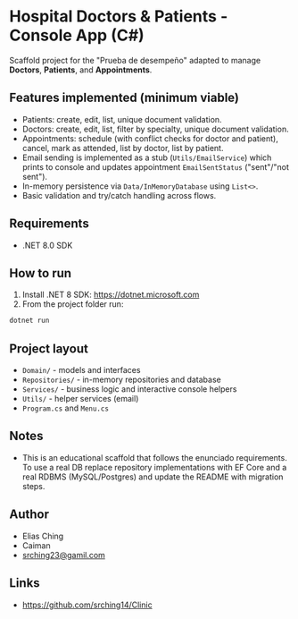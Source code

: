# Hospital Doctors & Patients - Console App (C#)

Scaffold project for the "Prueba de desempeño" adapted to manage **Doctors**, **Patients**, and **Appointments**.

## Features implemented (minimum viable)
- Patients: create, edit, list, unique document validation.
- Doctors: create, edit, list, filter by specialty, unique document validation.
- Appointments: schedule (with conflict checks for doctor and patient), cancel, mark as attended, list by doctor, list by patient.
- Email sending is implemented as a stub (`Utils/EmailService`) which prints to console and updates appointment `EmailSentStatus` ("sent"/"not sent").
- In-memory persistence via `Data/InMemoryDatabase` using `List<>`.
- Basic validation and try/catch handling across flows.

## Requirements
- .NET 8.0 SDK

## How to run
1. Install .NET 8 SDK: https://dotnet.microsoft.com
2. From the project folder run:
```bash
dotnet run
```

## Project layout
- `Domain/` - models and interfaces
- `Repositories/` - in-memory repositories and database
- `Services/` - business logic and interactive console helpers
- `Utils/` - helper services (email)
- `Program.cs` and `Menu.cs`

## Notes
- This is an educational scaffold that follows the enunciado requirements. To use a real DB replace repository implementations with EF Core and a real RDBMS (MySQL/Postgres) and update the README with migration steps.

## Author
- Elias Ching 
- Caiman
- srching23@gamil.com

## Links 

- https://github.com/srching14/Clinic